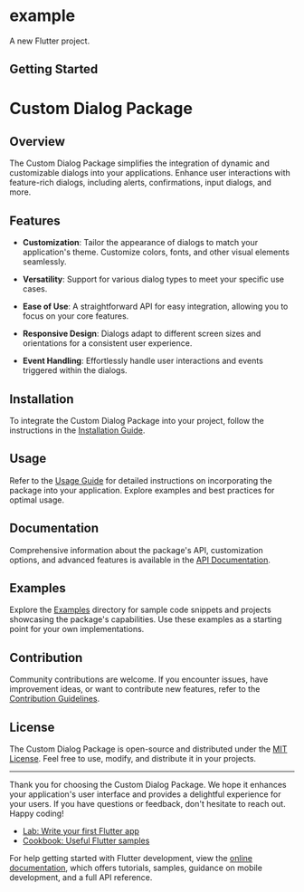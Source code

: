 # example

A new Flutter project.

## Getting Started

# Custom Dialog Package

## Overview

The Custom Dialog Package simplifies the integration of dynamic and customizable dialogs into your applications. Enhance user interactions with feature-rich dialogs, including alerts, confirmations, input dialogs, and more.

## Features

- **Customization**: Tailor the appearance of dialogs to match your application's theme. Customize colors, fonts, and other visual elements seamlessly.

- **Versatility**: Support for various dialog types to meet your specific use cases.

- **Ease of Use**: A straightforward API for easy integration, allowing you to focus on your core features.

- **Responsive Design**: Dialogs adapt to different screen sizes and orientations for a consistent user experience.

- **Event Handling**: Effortlessly handle user interactions and events triggered within the dialogs.

## Installation

To integrate the Custom Dialog Package into your project, follow the instructions in the [Installation Guide](docs/installation.md).

## Usage

Refer to the [Usage Guide](docs/usage.md) for detailed instructions on incorporating the package into your application. Explore examples and best practices for optimal usage.

## Documentation

Comprehensive information about the package's API, customization options, and advanced features is available in the [API Documentation](docs/api.md).

## Examples

Explore the [Examples](examples/) directory for sample code snippets and projects showcasing the package's capabilities. Use these examples as a starting point for your own implementations.

## Contribution

Community contributions are welcome. If you encounter issues, have improvement ideas, or want to contribute new features, refer to the [Contribution Guidelines](CONTRIBUTING.md).

## License

The Custom Dialog Package is open-source and distributed under the [MIT License](LICENSE). Feel free to use, modify, and distribute it in your projects.

---

Thank you for choosing the Custom Dialog Package. We hope it enhances your application's user interface and provides a delightful experience for your users. If you have questions or feedback, don't hesitate to reach out. Happy coding!


- [Lab: Write your first Flutter app](https://docs.flutter.dev/get-started/codelab)
- [Cookbook: Useful Flutter samples](https://docs.flutter.dev/cookbook)

For help getting started with Flutter development, view the
[online documentation](https://docs.flutter.dev/), which offers tutorials,
samples, guidance on mobile development, and a full API reference.
